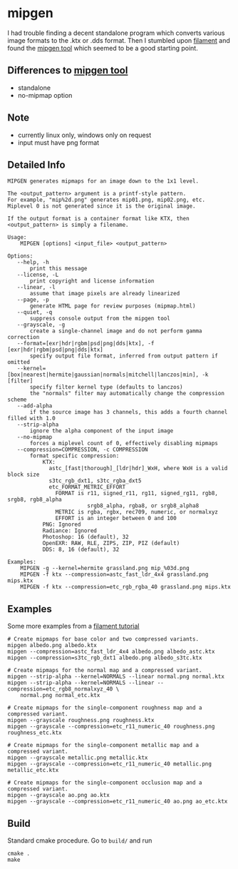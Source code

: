 # mipgen
I had trouble finding a decent standalone program which converts various image formats to the .ktx or .dds format. Then I stumbled upon [filament](https://github.com/google/filament) and found the [mipgen tool](https://github.com/google/filament/tree/master/tools/mipgen) which seemed to be a good starting point. 

## Differences to [mipgen tool](https://github.com/google/filament/tree/master/tools/mipgen)
- standalone
- no-mipmap option 

## Note
- currently linux only, windows only on request
- input must have png format

## Detailed Info
```
MIPGEN generates mipmaps for an image down to the 1x1 level.

The <output_pattern> argument is a printf-style pattern.
For example, "mip%2d.png" generates mip01.png, mip02.png, etc.
Miplevel 0 is not generated since it is the original image.

If the output format is a container format like KTX, then
<output_pattern> is simply a filename.

Usage:
    MIPGEN [options] <input_file> <output_pattern>

Options:
   --help, -h
       print this message
   --license, -L
       print copyright and license information
   --linear, -l
       assume that image pixels are already linearized
   --page, -p
       generate HTML page for review purposes (mipmap.html)
   --quiet, -q
       suppress console output from the mipgen tool
   --grayscale, -g
       create a single-channel image and do not perform gamma correction
   --format=[exr|hdr|rgbm|psd|png|dds|ktx], -f [exr|hdr|rgbm|psd|png|dds|ktx]
       specify output file format, inferred from output pattern if omitted
   --kernel=[box|nearest|hermite|gaussian|normals|mitchell|lanczos|min], -k [filter]
       specify filter kernel type (defaults to lanczos)
       the "normals" filter may automatically change the compression scheme
   --add-alpha
       if the source image has 3 channels, this adds a fourth channel filled with 1.0
   --strip-alpha
       ignore the alpha component of the input image
   --no-mipmap
       forces a miplevel count of 0, effectively disabling mipmaps
   --compression=COMPRESSION, -c COMPRESSION
       format specific compression:
           KTX:
             astc_[fast|thorough]_[ldr|hdr]_WxH, where WxH is a valid block size
             s3tc_rgb_dxt1, s3tc_rgba_dxt5
             etc_FORMAT_METRIC_EFFORT
               FORMAT is r11, signed_r11, rg11, signed_rg11, rgb8, srgb8, rgb8_alpha
                         srgb8_alpha, rgba8, or srgb8_alpha8
               METRIC is rgba, rgbx, rec709, numeric, or normalxyz
               EFFORT is an integer between 0 and 100
           PNG: Ignored
           Radiance: Ignored
           Photoshop: 16 (default), 32
           OpenEXR: RAW, RLE, ZIPS, ZIP, PIZ (default)
           DDS: 8, 16 (default), 32

Examples:
    MIPGEN -g --kernel=hermite grassland.png mip_%03d.png
    MIPGEN -f ktx --compression=astc_fast_ldr_4x4 grassland.png mips.ktx
    MIPGEN -f ktx --compression=etc_rgb_rgba_40 grassland.png mips.ktx
```

## Examples 
Some more examples from a [filament tutorial](https://google.github.io/filament/webgl/tutorial_suzanne.html)
```
# Create mipmaps for base color and two compressed variants.
mipgen albedo.png albedo.ktx
mipgen --compression=astc_fast_ldr_4x4 albedo.png albedo_astc.ktx
mipgen --compression=s3tc_rgb_dxt1 albedo.png albedo_s3tc.ktx

# Create mipmaps for the normal map and a compressed variant.
mipgen --strip-alpha --kernel=NORMALS --linear normal.png normal.ktx
mipgen --strip-alpha --kernel=NORMALS --linear --compression=etc_rgb8_normalxyz_40 \
    normal.png normal_etc.ktx

# Create mipmaps for the single-component roughness map and a compressed variant.
mipgen --grayscale roughness.png roughness.ktx
mipgen --grayscale --compression=etc_r11_numeric_40 roughness.png roughness_etc.ktx

# Create mipmaps for the single-component metallic map and a compressed variant.
mipgen --grayscale metallic.png metallic.ktx
mipgen --grayscale --compression=etc_r11_numeric_40 metallic.png metallic_etc.ktx

# Create mipmaps for the single-component occlusion map and a compressed variant.
mipgen --grayscale ao.png ao.ktx
mipgen --grayscale --compression=etc_r11_numeric_40 ao.png ao_etc.ktx
```

## Build
Standard cmake procedure. Go to ```build/``` and run
```
cmake .
make
```
